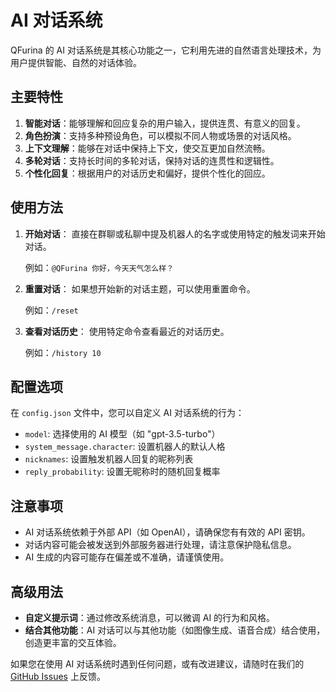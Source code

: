 # AI 对话系统

QFurina 的 AI 对话系统是其核心功能之一，它利用先进的自然语言处理技术，为用户提供智能、自然的对话体验。

## 主要特性

1. **智能对话**：能够理解和回应复杂的用户输入，提供连贯、有意义的回复。
2. **角色扮演**：支持多种预设角色，可以模拟不同人物或场景的对话风格。
3. **上下文理解**：能够在对话中保持上下文，使交互更加自然流畅。
4. **多轮对话**：支持长时间的多轮对话，保持对话的连贯性和逻辑性。
5. **个性化回复**：根据用户的对话历史和偏好，提供个性化的回应。

## 使用方法

1. **开始对话**：
   直接在群聊或私聊中提及机器人的名字或使用特定的触发词来开始对话。

   例如：`@QFurina 你好，今天天气怎么样？`

3. **重置对话**：
   如果想开始新的对话主题，可以使用重置命令。

   例如：`/reset`

4. **查看对话历史**：
   使用特定命令查看最近的对话历史。

   例如：`/history 10`

## 配置选项

在 `config.json` 文件中，您可以自定义 AI 对话系统的行为：

- `model`: 选择使用的 AI 模型（如 "gpt-3.5-turbo"）
- `system_message.character`: 设置机器人的默认人格
- `nicknames`: 设置触发机器人回复的昵称列表
- `reply_probability`: 设置无昵称时的随机回复概率

## 注意事项

- AI 对话系统依赖于外部 API（如 OpenAI），请确保您有有效的 API 密钥。
- 对话内容可能会被发送到外部服务器进行处理，请注意保护隐私信息。
- AI 生成的内容可能存在偏差或不准确，请谨慎使用。

## 高级用法

- **自定义提示词**：通过修改系统消息，可以微调 AI 的行为和风格。
- **结合其他功能**：AI 对话可以与其他功能（如图像生成、语音合成）结合使用，创造更丰富的交互体验。

如果您在使用 AI 对话系统时遇到任何问题，或有改进建议，请随时在我们的 [GitHub Issues](https://github.com/syuchua/QFurina/issues) 上反馈。